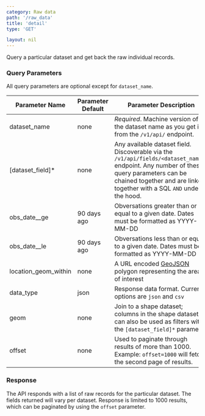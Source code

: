 ```yaml
---
category: Raw data
path: '/raw_data'
title: 'detail'
type: 'GET'

layout: nil
---
```


Query a particular dataset and get back the raw individual records.

### Query Parameters

All query parameters are optional except for `dataset_name`.

| Parameter Name       | Parameter Default | Parameter Description                                                                                                                                                                                              |
|----------------------|-------------------|--------------------------------------------------------------------------------------------------------------------------------------------------------------------------------------------------------------------|
| dataset_name         | none              | *Required*. Machine version of the dataset name as you get it from the `/v1/api/` endpoint.                                                                                                                        |
| [dataset_field]*     | none              | Any available dataset field. Discoverable via the `/v1/api/fields/<dataset_name>/` endpoint. Any number of these query parameters can be chained together and are linked together with a SQL `AND` under the hood. |
| obs_date__ge         | 90 days ago       | Obversations greater than or equal to a given date.  Dates must be formatted as YYYY-MM-DD                                                                                                                         |
| obs_date__le         | 90 days ago       | Obversations less than or equal to a given date.  Dates must be formatted as YYYY-MM-DD                                                                                                                            |
| location_geom_within | none              | A URL encoded [GeoJSON](http://geojson.org/) polygon representing the area of interest                                                                                                                             |
| data_type            | json              | Response data format. Current options are `json` and `csv`                                                                                                                                                         |
| geom                 | none              | Join to a shape dataset; columns in the shape dataset can also be used as filters with the `[dataset_field]*` parameter                                                                                            |
| offset               | none              | Used to paginate through results of more than 1000.  Example: `offset=1000` will fetch the second page of results.                                                                                                 |


### Response

The API responds with a list of raw records for the particular dataset. The fields returned will vary per dataset. Response is limited to 1000 results, which can be paginated by using the `offset` parameter.
